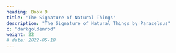 ```yaml
---
heading: Book 9
title: "The Signature of Natural Things"
description: "The Signature of Natural Things by Paracelsus"
c: "darkgoldenrod"
weight: 22
# date: 2022-05-18
---
```

